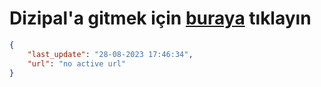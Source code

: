 # Dizipal'a gitmek için [buraya](None) tıklayın
        
```json
{
    "last_update": "28-08-2023 17:46:34",
    "url": "no active url"
}
```